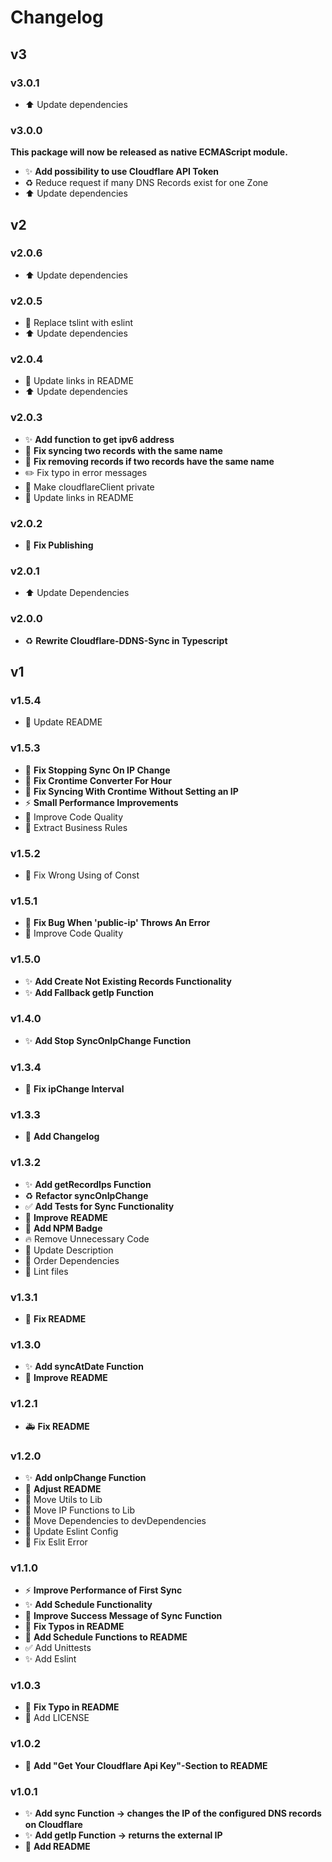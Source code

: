 # Changelog

## v3

### v3.0.1

- ⬆️ Update dependencies

### v3.0.0

**This package will now be released as native ECMAScript module.**

- ✨ **Add possibility to use Cloudflare API Token**
- ♻️ Reduce request if many DNS Records exist for one Zone
- ⬆️ Update dependencies

## v2

### v2.0.6

- ⬆️ Update dependencies

### v2.0.5

- 🚨 Replace tslint with eslint
- ⬆️ Update dependencies

### v2.0.4

- 📝 Update links in README
- ⬆️ Update dependencies

### v2.0.3

- ✨ **Add function to get ipv6 address**
- 🐛 **Fix syncing two records with the same name**
- 🐛 **Fix removing records if two records have the same name**
- ✏️ Fix typo in error messages
- 🐛 Make cloudflareClient private
- 📝 Update links in README

### v2.0.2

- 🐛 **Fix Publishing**

### v2.0.1

- ⬆️ Update Dependencies

### v2.0.0

- ♻️ **Rewrite Cloudflare-DDNS-Sync in Typescript**

## v1

### v1.5.4

- 📝 Update README

### v1.5.3

- 🐛 **Fix Stopping Sync On IP Change**
- 🐛 **Fix Crontime Converter For Hour**
- 🐛 **Fix Syncing With Crontime Without Setting an IP**
- ⚡️ **Small Performance Improvements**
- 💄 Improve Code Quality
- 💄 Extract Business Rules

### v1.5.2

- 🐛 Fix Wrong Using of Const

### v1.5.1

- 🐛 **Fix Bug When 'public-ip' Throws An Error**
- 💄 Improve Code Quality

### v1.5.0

- ✨ **Add Create Not Existing Records Functionality**
- ✨ **Add Fallback getIp Function**

### v1.4.0

- ✨ **Add Stop SyncOnIpChange Function**

### v1.3.4

- 🐛 **Fix ipChange Interval**

### v1.3.3

- 📝 **Add Changelog**

### v1.3.2

- ✨ **Add getRecordIps Function**
- ♻️ **Refactor syncOnIpChange**
- ✅ **Add Tests for Sync Functionality**
- 📝 **Improve README**
- 📝 **Add NPM Badge**
- 🔥 Remove Unnecessary Code
- 🚸 Update Description
- 🎨 Order Dependencies
- 🎨 Lint files

### v1.3.1

- 📝 **Fix README**

### v1.3.0

- ✨ **Add syncAtDate Function**
- 📝 **Improve README**

### v1.2.1

- 🚑 **Fix README**

### v1.2.0

- ✨ **Add onIpChange Function**
- 📝 **Adjust README**
- 🚚 Move Utils to Lib
- 🚚 Move IP Functions to Lib
- 🚚 Move Dependencies to devDependencies
- 🔧 Update Eslint Config
- 🎨 Fix Eslit Error

### v1.1.0

- ⚡️ **Improve Performance of First Sync**
- ✨ **Add Schedule Functionality**
- 🚸 **Improve Success Message of Sync Function**
- 📝 **Fix Typos in README**
- 📝 **Add Schedule Functions to README**
- ✅ Add Unittests
- ✨ Add Eslint

### v1.0.3

- 📝 **Fix Typo in README**
- 📄 Add LICENSE

### v1.0.2

- 📝 **Add "Get Your Cloudflare Api Key"-Section to README**

### v1.0.1

- ✨ **Add sync Function -> changes the IP of the configured DNS records on Cloudflare**
- ✨ **Add getIp Function -> returns the external IP**
- 📝 **Add README**
